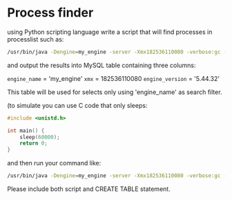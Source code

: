 # Process finder
using Python scripting language write a script that will find processes in processlist such as:

```bash
/usr/bin/java -Dengine=my_engine -server -Xmx182536110080 -verbose:gc -XX:+PrintGCDetails -XX:+PrintGCTimeStamps -XX:+PrintGCDateStamps -XX:+PrintGCApplicationStoppedTime -cp /opt/myapp/conf:/opt/myapp/bin/v5.44.32/oc.jar:/opt/myapp/lib/*: Engine
```

and output the results into MySQL table containing three columns:

`engine_name` = 'my_engine'
`xmx` = 182536110080
`engine_version` = '5.44.32'

This table will be used for selects only using 'engine_name' as search filter.

(to simulate you can use C code that only sleeps:

```c
#include <unistd.h>

int main() {
	sleep(60000);
	return 0;
}
```

and then run your command like:

```bash
/usr/bin/java -Dengine=my_engine -server -Xmx182536110080 -verbose:gc -XX:+PrintGCDetails -XX:+PrintGCTimeStamps -XX:+PrintGCDateStamps -XX:+PrintGCApplicationStoppedTime -cp /opt/myapp/conf:/opt/myapp/bin/v5.44.32/oc.jar:/opt/myapp/lib/*: Engine)
```

Please include both script and CREATE TABLE statement.
